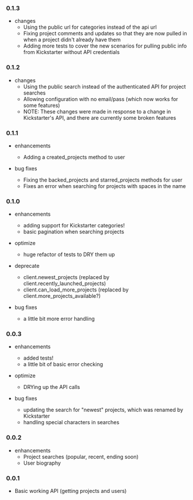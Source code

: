 ### 0.1.3

* changes
  * Using the public url for categories instead of the api url
  * Fixing project comments and updates so that they are now pulled in when a project didn't already have them
  * Adding more tests to cover the new scenarios for pulling public info from Kickstarter without API credentials

### 0.1.2

* changes
  * Using the public search instead of the authenticated API for project searches
  * Allowing configuration with no email/pass (which now works for some features)
  * NOTE: These changes were made in response to a change in Kickstarter's API, and there are currently some broken features

### 0.1.1

* enhancements
  * Adding a created_projects method to user

* bug fixes
  * Fixing the backed_projects and starred_projects methods for user
  * Fixes an error when searching for projects with spaces in the name

### 0.1.0

* enhancements
  * adding support for Kickstarter categories!
  * basic pagination when searching projects

* optimize
  * huge refactor of tests to DRY them up

* deprecate
  * client.newest_projects (replaced by client.recently_launched_projects)
  * client.can_load_more_projects (replaced by client.more_projects_available?)

* bug fixes
  * a little bit more error handling


### 0.0.3

* enhancements
  * added tests!
  * a little bit of basic error checking

* optimize
  * DRYing up the API calls

* bug fixes
  * updating the search for "newest" projects, which was renamed by Kickstarter
  * handling special characters in searches


### 0.0.2

* enhancements
  * Project searches (popular, recent, ending soon)
  * User biography


### 0.0.1

* Basic working API (getting projects and users)
